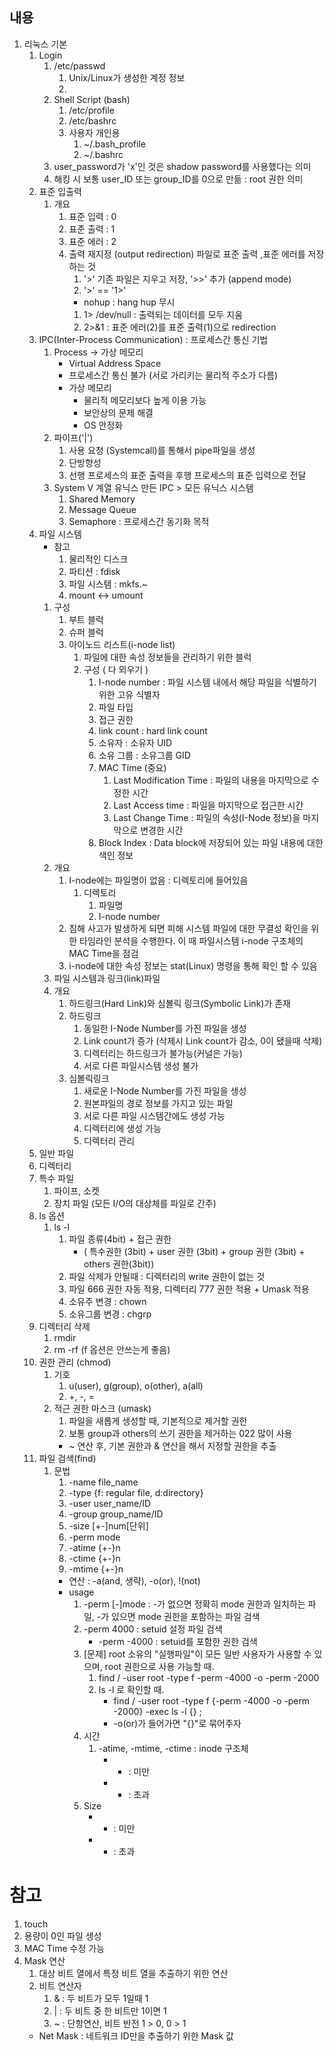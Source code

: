 ## 내용
1. 리눅스 기본
    1. Login
        1. /etc/passwd
            1. Unix/Linux가 생성한 계정 정보
            1. [user_account]:[user_password]:[user_ID]:[group_ID]:[comment]:[home_directory]:[shell]
        1. Shell Script (bash)
            1. /etc/profile
            1. /etc/bashrc
            1. 사용자 개인용
                1. ~/.bash_profile
                1. ~/.bashrc
        1. user_password가 'x'인 것은 shadow password를 사용했다는 의미
        1. 해킹 시 보통 user_ID 또는 group_ID를 0으로 만듦 : root 권한 의미
    1. 표준 입출력
        1. 개요
            1. 표준 입력 : 0
            1. 표준 출력 : 1
            1. 표준 에러 : 2
            1. 출력 재지정 (output redirection) 파일로 표준 출력 ,표준 에러를 저장하는 것
                1. '>' 기존 파일은 지우고 저장, '>>' 추가 (append mode)
                1. '>' == '1>'
                * nohup : hang hup 무시
                1. 1> /dev/null : 출력되는 데이터를 모두 지움
                1. 2>&1 : 표준 에러(2)를 표준 출력(1)으로 redirection
    1. IPC(Inter-Process Communication) : 프로세스간 통신 기법
        1. Process -> 가상 메모리
            - Virtual Address Space
            - 프로세스간 통신 불가 (서로 가리키는 물리적 주소가 다름)
            * 가상 메모리
                - 물리적 메모리보다 높게 이용 가능
                - 보안상의 문제 해결
                - OS 안정화
        1. 파이프('|')
            1. 사용 요청 (Systemcall)를 통해서 pipe파일을 생성
            1. 단방향성
            1. 선행 프로세스의 표준 출력을 후행 프로세스의 표준 입력으로 전달
        1. System V 계열 유닉스 만든 IPC > 모든 유닉스 시스템
            1. Shared Memory
            1. Message Queue
            1. Semaphore : 프로세스간 동기화 목적
    1. 파일 시스템
        * 참고
            1. 물리적인 디스크
            1. 파티션 : fdisk
            1. 파일 시스템 : mkfs.~
            1. mount <-> umount
        1. 구성
            1. 부트 블럭
            1. 슈퍼 블럭
            1. 아이노드 리스트(i-node list)
                1. 파일에 대한 속성 정보들을 관리하기 위한 블럭
                1. 구성 ( 다 외우기 )
                    1. I-node number : 파일 시스템 내에서 해당 파일을 식별하기 위한 고유 식별자
                    1. 파일 타입
                    1. 접근 권한
                    1. link count : hard link count
                    1. 소유자 : 소유자 UID
                    1. 소유 그룹 : 소유그룹 GID
                    1. MAC Time (중요)
                        1. Last Modification Time : 파일의 내용을 마지막으로 수정한 시간
                        1. Last Access time : 파일을 마지막으로 접근한 시간
                        1. Last Change Time : 파일의 속성(I-Node 정보)을 마지막으로 변경한 시간
                    1. Block Index : Data block에 저장되어 있는 파일 내용에 대한 색인 정보
        1. 개요
            1. I-node에는 파일명이 없음 : 디렉토리에 들어있음
                1. 디렉토리
                    1. 파일명
                    1. I-node number
            1. 침해 사고가 발생하게 되면 피해 시스템 파일에 대한 무결성 확인을 위한 타임라인 분석을 수행한다. 이 때 파일시스템 i-node 구조체의 MAC Time을 점검
            1. i-node에 대한 속성 정보는 stat(Linux) 명령을 통해 확인 할 수 있음
        1. 파일 시스템과 링크(link)파일
        1. 개요
            1. 하드링크(Hard Link)와 심볼릭 링크(Symbolic Link)가 존재
            1. 하드링크
                1. 동일한 I-Node Number를 가진 파일을 생성
                1. Link count가 증가 (삭제시 Link count가 감소, 0이 됐을때 삭제)
                1. 디렉터리는 하드링크가 불가능(커널은 가능)
                1. 서로 다른 파일시스템 생성 불가
            1. 심볼릭링크
                1. 새로운 I-Node Number를 가진 파일을 생성
                1. 원본파일의 경로 정보를 가지고 있는 파일
                1. 서로 다른 파일 시스템간에도 생성 가능
                1. 디렉터리에 생성 가능
                1. 디렉터리 관리
    1. 일반 파일
    1. 디렉터리
    1. 특수 파일
        1. 파이프, 소켓
        1. 장치 파일 (모든 I/O의 대상체를 파일로 간주)
    1. ls 옵션
        1. ls -l
            1. 파일 종류(4bit) +  접근 권한
                * ( 특수권한 (3bit) + user 권한 (3bit) + group 권한 (3bit) + others 권한(3bit))
            1. 파일 삭제가 안될때 : 디렉터리의 write 권한이 없는 것
            1. 파일 666 권한 자동 적용, 디렉터리 777 권한 적용 + Umask 적용
            1. 소유주 변경 : chown
            1. 소유그룹 변경 : chgrp
    1. 디렉터리 삭제
        1. rmdir
        1. rm -rf (f 옵션은 안쓰는게 좋음)
    1. 권한 관리 (chmod)
        1. 기호
            1. u(user), g(group), o(other), a(all)
            1. +, -, =
        1. 적근 권한 마스크 (umask)
            1. 파일을 새롭게 생성할 때, 기본적으로 제거할 권한
            1. 보통 group과 others의 쓰기 권한을 제거하는 022 많이 사용
            * ~ 연산 후, 기본 권한과 & 연산을 해서 지정할 권한을 추출
    1. 파일 검색(find)
        1. 문법
            1. -name file_name
            1. -type {f: regular file, d:directory}
            1. -user user_name/ID
            1. -group group_name/ID
            1. -size  [+-]num[단위]
            1. -perm mode
            1. -atime {+-}n
            1. -ctime {+-}n
            1. -mtime {+-}n
            * 연산 : -a(and, 생략), -o(or), !(not)
            * usage
                1. -perm [-]mode : -가 없으면 정확히 mode 권한과 일치하는 파일, -가 있으면 mode 권한을 포함하는 파일 검색
                1. -perm 4000 : setuid 설정 파일 검색
                    * -perm -4000 : setuid를 포함한 권한 검색
                1. [문제] root 소유의 "실행파일"이 모든 일반 사용자가 사용할 수 있으며, root 권한으로 사용 가능할 때.
                    1. find / -user root -type f -perm -4000 -o -perm -2000
                    1. ls -l 로 확인할 때.
                        * find / -user root -type f \{-perm -4000 -o -perm -2000\} -exec ls -l {} \;
                        * -o(or)가 들어가면 "{}"로 묶어주자
                1. 시간
                    1. -atime, -mtime, -ctime : inode 구조체
                        * - : 미만
                        * + : 초과
                1. Size
                    * - : 미만
                    * + : 초과
# 참고
1. touch
1. 용량이 0인 파일 생성
1. MAC Time 수정 가능
1. Mask 연산
    1. 대상 비트 열에서 특정 비트 열을 추출하기 위한 연산
    1. 비트 연산자
        1. & : 두 비트가 모두 1일때 1
        1. | : 두 비트 중 한 비트만 1이면 1
        1. ~ : 단항연산, 비트 반전 1 > 0, 0 > 1
    * Net Mask : 네트워크 ID만을 추출하기 위한 Mask 값
